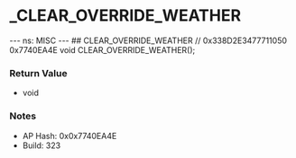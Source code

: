 # _CLEAR_OVERRIDE_WEATHER

--- ns: MISC --- ## CLEAR_OVERRIDE_WEATHER  // 0x338D2E3477711050 0x7740EA4E void CLEAR_OVERRIDE_WEATHER();

### Return Value
* void

### Notes
* AP Hash: 0x0x7740EA4E
* Build: 323

